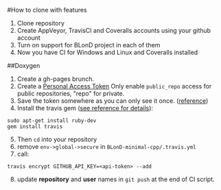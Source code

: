 #How to clone with features
1. Clone repository
2. Create AppVeyor, TravisCI and Coveralls accounts using your github account
3. Turn on support for BLonD project in each of them
4. Now you have CI for Windows and Linux and Coveralls installed

##Doxygen
1. Create a gh-pages brunch.
2. Create a [Personal Access Token](https://github.com/settings/tokens)
Only enable `public_repo` access for public repositories, "repo" for private.
3. Save the token somewhere as you can only see it once. ([reference](http://stackoverflow.com/a/33125422/1973207))
4. Install the travis gem ([see reference for details](http://stackoverflow.com/a/8113213/1973207)):
```
sudo apt-get install ruby-dev
gem install travis
```
5. Then `cd` into your repository 
6. remove `env->global->secure` in `BLonD-minimal-cpp/.travis.yml`
7. call:
```
travis encrypt GITHUB_API_KEY=<api-token> --add
```
8. update **repository** and **user** names in `git push` at the end of CI script.
